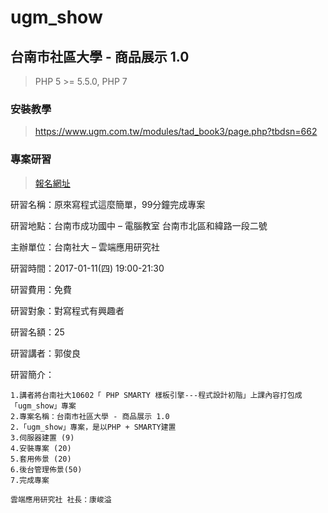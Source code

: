 # ugm_show

## 台南市社區大學 - 商品展示 1.0

> PHP 5 >= 5.5.0, PHP 7

### 安裝教學

> <https://www.ugm.com.tw/modules/tad_book3/page.php?tbdsn=662>


### 專案研習
> [報名網址](https://goo.gl/forms/zkuJNjy5jkF2tstF2)

研習名稱：原來寫程式這麼簡單，99分鐘完成專案

研習地點：台南市成功國中 – 電腦教室
          台南市北區和緯路一段二號

主辦單位：台南社大 – 雲端應用研究社

研習時間：2017-01-11(四) 19:00-21:30

研習費用：免費

研習對象：對寫程式有興趣者

研習名額：25

研習講者：郭俊良

研習簡介：

	1.講者將台南社大10602「 PHP SMARTY 樣板引擎---程式設計初階」上課內容打包成「ugm_show」專案
	2.專案名稱：台南市社區大學 - 商品展示 1.0
	2.「ugm_show」專案，是以PHP + SMARTY建置
	3.伺服器建置 (9)
	4.安裝專案 (20)
	5.套用佈景 (20)
	6.後台管理佈景(50)
	7.完成專案

	雲端應用研究社 社長：康峻溢 

